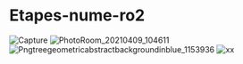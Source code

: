 # Etapes-nume-ro2

![Capture](https://user-images.githubusercontent.com/82149306/114286139-737a5d80-9a5c-11eb-90e5-25343e2c0167.JPG)
![PhotoRoom_20210409_104611](https://user-images.githubusercontent.com/82149306/114286141-7412f400-9a5c-11eb-9579-04da4faa0602.png)
![Pngtreegeometricabstractbackgroundinblue_1153936](https://user-images.githubusercontent.com/82149306/114286147-7c6b2f00-9a5c-11eb-8ef2-53baf3be10e0.png)
![xx](https://user-images.githubusercontent.com/82149306/114286149-7ecd8900-9a5c-11eb-8d50-b843e599a5f7.JPG)
